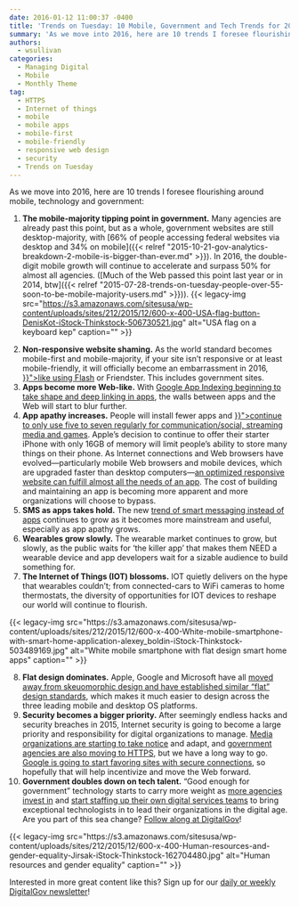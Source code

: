```yaml
---
date: 2016-01-12 11:00:37 -0400
title: 'Trends on Tuesday: 10 Mobile, Government and Tech Trends for 2016'
summary: 'As we move into 2016, here are 10 trends I foresee flourishing around mobile, technology and government: The mobile-majority tipping point in government. Many agencies are already past this point, but as a whole, government websites are still desktop-majority, with 66% of people accessing federal websites via desktop and 34% on mobile. In 2016, the double-digit mobile'
authors:
  - wsullivan
categories:
  - Managing Digital
  - Mobile
  - Monthly Theme
tag:
  - HTTPS
  - Internet of things
  - mobile
  - mobile apps
  - mobile-first
  - mobile-friendly
  - responsive web design
  - security
  - Trends on Tuesday
---
```


As we move into 2016, here are 10 trends I foresee flourishing around mobile, technology and government:

  1. **The mobile-majority tipping point in government.** Many agencies are already past this point, but as a whole, government websites are still desktop-majority, with [66% of people accessing federal websites via desktop and 34% on mobile]({{< relref "2015-10-21-gov-analytics-breakdown-2-mobile-is-bigger-than-ever.md" >}}). In 2016, the double-digit mobile growth will continue to accelerate and surpass 50% for almost all agencies. ([Much of the Web passed this point last year or in 2014, btw]({{< relref "2015-07-28-trends-on-tuesday-people-over-55-soon-to-be-mobile-majority-users.md" >}})). {{< legacy-img src="https://s3.amazonaws.com/sitesusa/wp-content/uploads/sites/212/2015/12/600-x-400-USA-flag-button-DenisKot-iStock-Thinkstock-506730521.jpg" alt="USA flag on a keyboard kep" caption="" >}} 

<ol start="2" type="1">
  <li>
    <b>Non-responsive website shaming.</b> As the world standard becomes mobile-first and mobile-majority, if your site isn’t responsive or at least mobile-friendly, it will officially become an embarrassment in 2016, <a href="{{< relref "2015-12-08-trends-on-tuesday-adobe-moves-beyond-flash.md" >}}">like using Flash</a> or Friendster. This includes government sites.
  </li>
  <li>
    <b>Apps become more Web-like.</b> With <a href="http://www.webpronews.com/google-updates-app-indexing-docs-2015-12/">Google App Indexing beginning to take shape and deep linking in apps</a>, the walls between apps and the Web will start to blur further.
  </li>
  <li>
    <b>App apathy increases.</b> People will install fewer apps and <a href="{{< relref "2015-10-27-trends-on-tuesday-users-spend-most-of-their-time-in-social-apps.md" >}}">continue to only use five to seven regularly for communication/social, streaming media and games</a>. Apple’s decision to continue to offer their starter iPhone with only 16GB of memory will limit people’s ability to store many things on their phone. As Internet connections and Web browsers have evolved—particularly mobile Web browsers and mobile devices, which are upgraded faster than desktop computers—<a href="https://medium.com/inside-birdly/why-you-shouldn-t-bother-creating-a-mobile-app-328af62fe0e5#.1r1l50in3">an optimized responsive website can fulfill almost all the needs of an app</a>. The cost of building and maintaining an app is becoming more apparent and more organizations will choose to bypass.
  </li>
  <li>
    <b>SMS as apps takes hold.</b> The new <a href="https://www.producthunt.com/@thinker/collections/sms-text-assistant-services">trend of smart messaging instead of apps</a> continues to grow as it becomes more mainstream and useful, especially as app apathy grows.
  </li>
  <li>
    <b>Wearables grow slowly.</b> The wearable market continues to grow, but slowly, as the public waits for ‘the killer app’ that makes them NEED a wearable device and app developers wait for a sizable audience to build something for.
  </li>
  <li>
    <b>The Internet of Things (IOT) blossoms.</b> IOT quietly delivers on the hype that wearables couldn’t; from connected-cars to WiFi cameras to home thermostats, the diversity of opportunities for IOT devices to reshape our world will continue to flourish.
  </li>
</ol> {{< legacy-img src="https://s3.amazonaws.com/sitesusa/wp-content/uploads/sites/212/2015/12/600-x-400-White-mobile-smartphone-with-smart-home-application-alexey_boldin-iStock-Thinkstock-503489169.jpg" alt="White mobile smartphone with flat design smart home apps" caption="" >}} 

<ol start="8" type="1">
  <li>
    <b>Flat design dominates.</b> Apple, Google and Microsoft have all <a href="http://www.innovation-series.com/2013/09/24/apple-ios-7-evolves-to-flat-design-merging-with-developing-mobile-industry-interface-standards/">moved away from skeuomorphic design and have established similar “flat” design standards</a>, which makes it much easier to design across the three leading mobile and desktop OS platforms.
  </li>
  <li>
    <b>Security becomes a bigger priority.</b> After seemingly endless hacks and security breaches in 2015, Internet security is going to become a large priority and responsibility for digital organizations to manage. <a href="https://developer.washingtonpost.com/pb/blog/post/2015/12/10/moving-the-washington-post-to-https/">Media organizations are starting to take notice</a> and adapt, and <a href="https://pulse.cio.gov/https/domains/">government agencies are also moving to HTTPS</a>, but we have a long way to go. <a href="http://thenextweb.com/google/2015/12/17/unsecured-websites-are-about-to-get-hammered-in-googles-search-ranking/">Google is going to start favoring sites with secure connections</a>, so hopefully that will help incentivize and move the Web forward.
  </li>
  <li>
    <b>Government doubles down on tech talent.</b> “Good enough for government” technology starts to carry more weight as <a href="http://fedscoop.com/epa-to-grow-digital-services-with-godbout-at-helm">more agencies invest in</a> and <a href="https://fcw.com/articles/2015/04/10/digital-services-budgets.aspx">start staffing up their own digital services teams</a> to bring exceptional technologists in to lead their organizations in the digital age. Are you part of this sea change? <a href="https://www.WHATEVER/">Follow along at DigitalGov</a>!
  </li>
</ol> {{< legacy-img src="https://s3.amazonaws.com/sitesusa/wp-content/uploads/sites/212/2015/12/600-x-400-Human-resources-and-gender-equality-Jirsak-iStock-Thinkstock-162704480.jpg" alt="Human resources and gender equality" caption="" >}} 

Interested in more great content like this? Sign up for our [daily or weekly DigitalGov newsletter](https://public.govdelivery.com/accounts/USHOWTO/subscriber/new)!